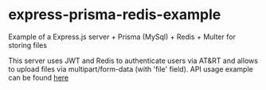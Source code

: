 # express-prisma-redis-example
Example of a Express.js server + Prisma (MySql) + Redis + Multer for storing files

This server uses JWT and Redis to authenticate users via AT&RT and allows to upload files via multipart/form-data (with 'file' field). API usage example can be found [here](https://github.com/vaguue/express-examples/blob/main/express-prisma-redis-example/test/exampleUsage.js)
